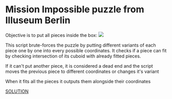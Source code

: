 # Mission Impossible puzzle from Illuseum Berlin

Objective is to put all pieces inside the box:
<img src="https://github.com/vfeskov/mission-impossible/raw/puzzle.jpeg" />

This script brute-forces the puzzle by putting different variants of each piece one by one into every possible coordinates. It checks if a piece can fit by checking intersection of its cuboid with already fitted pieces. 

If it can't put another piece, it is considered a dead end and the script moves the previous piece to  different coordinates or changes it's variant

When it fits all the pieces it outputs them alongside their coordinates

[SOLUTION](https://github.com/vfeskov/mission-impossible/tree/master/solution)